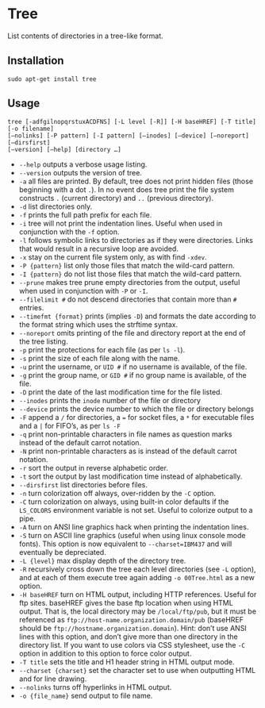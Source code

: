 # Tree

List contents of directories in a tree-like format.

## Installation

```
sudo apt-get install tree
```

## Usage

```
tree [-adfgilnopqrstuxACDFNS] [-L level [-R]] [-H baseHREF] [-T title] [-o filename]
[–nolinks] [-P pattern] [-I pattern] [–inodes] [–device] [–noreport] [–dirsfirst]
[–version] [–help] [directory …]
```

- `--help` outputs a verbose usage listing.
- `--version` outputs the version of tree.
- `-a` all files are printed. By default, tree does not print hidden files (those beginning with a dot `.`). In no event does tree print the file system constructs `.` (current directory) and `..` (previous directory).
- `-d` list directories only.
- `-f` prints the full path prefix for each file.
- `-i` tree will not print the indentation lines. Useful when used in conjunction with the `-f` option.
- `-l` follows symbolic links to directories as if they were directories. Links that would result in a recursive loop are avoided.
- `-x` stay on the current file system only, as with find `-xdev`.
- `-P {pattern}` list only those files that match the wild-card pattern.
- `-I {pattern}` do not list those files that match the wild-card pattern.
- `--prune` makes tree prune empty directories from the output, useful when used in conjunction with `-P` or `-I`.
- `--filelimit #` do not descend directories that contain more than `#` entries.
- `--timefmt {format}` prints (implies `-D`) and formats the date according to the format string which uses the strftime syntax.
- `--noreport` omits printing of the file and directory report at the end of the tree listing.
- `-p` print the protections for each file (as per `ls -l`).
- `-s` print the size of each file along with the name.
- `-u` print the username, or `UID #` if no username is available, of the file.
- `-g` print the group name, or `GID #` if no group name is available, of the file.
- `-D` print the date of the last modification time for the file listed.
- `--inodes` prints the `inode` number of the file or directory
- `--device` prints the device number to which the file or directory belongs
- `-F` append a `/` for directories, a `=` for socket files, a `*` for executable files and a `|` for FIFO’s, as per `ls -F`
- `-q` print non-printable characters in file names as question marks instead of the default carrot notation.
- `-N` print non-printable characters as is instead of the default carrot notation.
- `-r` sort the output in reverse alphabetic order.
- `-t` sort the output by last modification time instead of alphabetically.
- `--dirsfirst` list directories before files.
- `-n` turn colorization off always, over-ridden by the `-C` option.
- `-C` turn colorization on always, using built-in color defaults if the `LS_COLORS` environment variable is not set. Useful to colorize output to a pipe.
- `-A` turn on ANSI line graphics hack when printing the indentation lines.
- `-S` turn on ASCII line graphics (useful when using linux console mode fonts). This option is now equivalent to `--charset=IBM437` and will eventually be depreciated.
- `-L {level}` max display depth of the directory tree.
- `-R` recursively cross down the tree each level directories (see `-L` option), and at each of them execute tree again adding `-o 00Tree.html` as a new option.
- `-H baseHREF` turn on HTML output, including HTTP references. Useful for ftp sites. baseHREF gives the base ftp location when using HTML output. That is, the local directory may be `/local/ftp/pub`, but it must be referenced as `ftp://host-name.organization.domain/pub` (baseHREF should be `ftp://hostname.organization.domain`). Hint: don’t use ANSI lines with this option, and don’t give more than one directory in the directory list. If you want to use colors via CSS stylesheet, use the `-C` option in addition to this option to force color output.
- `-T title` sets the title and H1 header string in HTML output mode.
- `--charset {charset}` set the character set to use when outputting HTML and for line drawing.
- `--nolinks` turns off hyperlinks in HTML output.
- `-o {file_name}` send output to file name.
